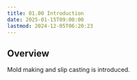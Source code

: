 ```yaml
---
title: 01.00 Introduction
date: 2025-01-15T09:00:00
lastmod: 2024-12-05T06:20:23
---
```


## Overview

Mold making and slip casting is introduced.

